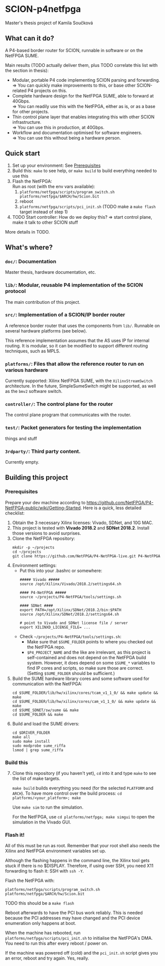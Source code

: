 # SCION-p4netfpga

Master's thesis project of Kamila Součková

## What can it do?

A P4-based border router for SCION, runnable in software or on the NetFPGA SUME.

Main results (TODO actually deliver them, plus TODO correlate this list with the section in thesis):

* Modular, portable P4 code implementing SCION parsing and forwarding.  
  => You can quickly make improvements to this, or base other SCION-related P4 projects on this.
* Complete hardware design for the NetFPGA SUME, able to forward at 40Gbps.  
  => You can readily use this with the NetFPGA, either as is, or as a base for other projects.
* Thin control plane layer that enables integrating this with other SCION infrastructure.  
  => You can use this in production, at 40Gbps.
* Workflow and documentation optimised for software engineers.  
  => You can use this without being a hardware person.

## Quick start

1. Set up your environment: See [Prerequisites](#Prerequisites)
2. Build this: `make` to see help, or `make build` to build everything needed to use this
3. Flash the NetFPGA:  
   Run as root (with the env vars available):
   1. `platforms/netfpga/scripts/program_switch.sh platforms/netfpga/$ARCH/hw/Scion.bit`
   2. reboot
   3. `platforms/netfpga/scripts/pci_init.sh`
   (TODO make a `make flash` target instead of step 1)
4. TODO Start controller: How do we deploy this? => start control plane, make it talk to other SCION stuff

More details in TODO.
## What's where?

### `doc/`: Documentation

Master thesis, hardware documentation, etc.

### `lib/`: Modular, reusable P4 implementation of the SCION protocol

The main contribution of this project.

### `src/`: Implementation of a SCION/IP border router

A reference border router that uses the components from `lib/`. Runnable on several hardware platforms (see below).

This reference implementation assumes that the AS uses IP for internal routing. It is modular, so it can be modified to support different routing techniques, such as MPLS.

### `platforms/`: Files that allow the reference router to run on various hardware

Currently supported: Xilinx NetFPGA SUME, with the `XilinxStreamSwitch`
architecture. In the future, SimpleSumeSwitch might be supported, as well as the `bmv2` software switch.

### `controller/`: The control plane for the router

The control plane program that communicates with the router.

### `test/`: Packet generators for testing the implementation

things and stuff

### `3rdparty/`: Third party content.

Currently empty.

## Building this project

### Prerequisites

Prepare your dev machine according to <https://github.com/NetFPGA/P4-NetFPGA-public/wiki/Getting-Started>. Here is a quick, less detailed checklist:

1. Obtain the 3 necessary Xilinx licenses: Vivado, SDNet, and 10G MAC.
2. This project is tested with **Vivado 2018.2** and **SDNet 2018.2**. Install those versions to avoid surprises.
3. Clone the NetFPGA repository:
   ```
   mkdir -p ~/projects
   cd ~/projects
   git clone https://github.com/NetFPGA/P4-NetFPGA-live.git P4-NetFPGA
   ```
4. Environment settings:
   * Put this into your .bashrc or somewhere:
     ```
     ##### Vivado #####
     source /opt/Xilinx/Vivado/2018.2/settings64.sh

     #### P4-NetFPGA #####
     source ~/projects/P4-NetFPGA/tools/settings.sh

     #### SDNet ####
     export PATH=/opt/Xilinx/SDNet/2018.2/bin:$PATH
     source /opt/Xilinx/SDNet/2018.2/settings64.sh

     # point to Vivado and SDNet license file / server
     export XILINXD_LICENSE_FILE= ... 
     ```
   * Check `~/projects/P4-NetFPGA/tools/settings.sh`:
     * Make sure that `$SUME_FOLDER` points to where you checked out the NetFPGA repo.
     * `$P4_PROJECT_NAME` and the like are irrelevant, as this project is
       self-contained and does not depend on the NetFPGA build system. However,
       it does depend on some `$SUME_*` variables to find IP cores and scripts,
       so make sure those are correct. (Setting `$SUME_FOLDER` should be
       sufficient.)
5. Build the SUME hardware library cores and some software used for communication with the NetFPGA:
   ```
   cd $SUME_FOLDER/lib/hw/xilinx/cores/tcam_v1_1_0/ && make update && make
   cd $SUME_FOLDER/lib/hw/xilinx/cores/cam_v1_1_0/ && make update && make
   cd $SUME_SDNET/sw/sume && make
   cd $SUME_FOLDER && make
   ```
6. Build and load the SUME drivers:
   ```
   cd $DRIVER_FOLDER
   make all
   sudo make install
   sudo modprobe sume_riffa
   lsmod | grep sume_riffa
   ```
   
### Build this

7. Clone this repository (if you haven't yet), `cd` into it and type `make` to
   see the list of make targets.
   
   `make build` builds everything you need (for the selected `PLATFORM` and `ARCH`). To have more control over the build process: `cd platforms/<your_platform>; make`

   Use `make sim` to run the simulation.
   
   For the NetFPGA, use `cd platforms/netfpga; make simgui` to open the simulation in the Vivado GUI.

### Flash it!

All of this must be run as root. Remember that your root shell also needs the
Xilinx and NetFPGA environment variables set up.

Although the flashing happens in the command line, the Xilinx tool gets stuck if
there is no $DISPLAY. Therefore, if using over SSH, you need X11 forwarding to
flash it: SSH with `ssh -Y`.

Flash the NetFPGA with:
```
platforms/netfpga/scripts/program_switch.sh platforms/netfpga/$ARCH/hw/Scion.bit
```
TODO this should be a `make flash`

Reboot afterwards to have the PCI bus work reliably. This is needed because the
PCI addresses may have changed and the PCI device enumeration only happens at
boot.

When the machine has rebooted, run `platforms/netfpga/scripts/pci_init.sh` to
initialise the NetFPGA's DMA. You need to run this after every reboot / power
on.

If the machine was powered off (cold) and the `pci_init.sh` script gives you an
error, reboot and try again. Yes, really.
